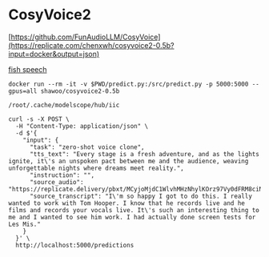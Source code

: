 # CosyVoice2
[https://github.com/FunAudioLLM/CosyVoice](https://replicate.com/chenxwh/cosyvoice2-0.5b?input=docker&output=json)

[fish speech](https://speech.fish.audio/zh/?h=docker#docker)
```code
docker run --rm -it -v $PWD/predict.py:/src/predict.py -p 5000:5000 --gpus=all shawoo/cosyvoice2-0.5b

/root/.cache/modelscope/hub/iic

curl -s -X POST \
  -H "Content-Type: application/json" \
  -d $'{
    "input": {
      "task": "zero-shot voice clone",
      "tts_text": "Every stage is a fresh adventure, and as the lights ignite, it\'s an unspoken pact between me and the audience, weaving unforgettable nights where dreams meet reality.",
      "instruction": "",
      "source_audio": "https://replicate.delivery/pbxt/MCyjoMjdC1WlvhMHzNhylKOrz97Vy0dFRM8ciNtq5siWG3pj/En_3_prompt.wav",
      "source_transcript": "I\'m so happy I got to do this. I really wanted to work with Tom Hooper. I know that he records live and he films and records your vocals live. It\'s such an interesting thing to me and I wanted to see him work. I had actually done screen tests for Les Mis."
    }
  }' \
  http://localhost:5000/predictions
```
